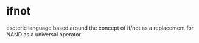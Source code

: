 # ifnot
esoteric language based around the concept of if/not as a replacement for NAND as a universal operator
